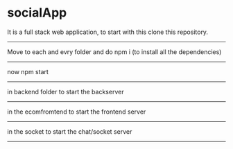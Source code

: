 # socialApp
It is a full stack web application, to start with this clone this repository.<hr>
Move to each and evry folder and do npm i (to install all the dependencies)<hr>
now npm start<hr>
in backend folder to start the backserver<hr>
in the ecomfromtend to start the frontend server<hr>
in the socket to start the chat/socket server<hr>
